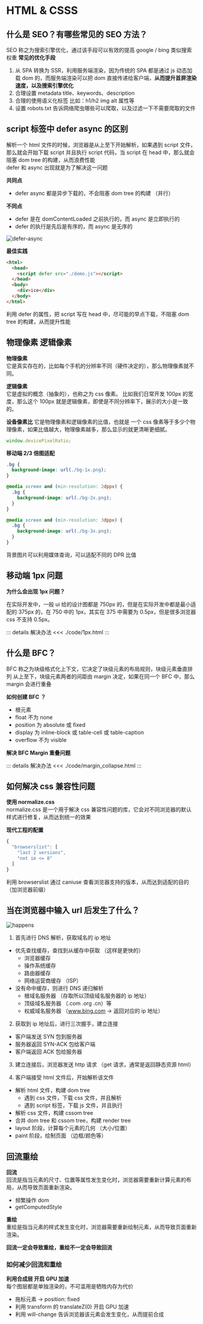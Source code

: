 # HTML & CSSS

## 什么是 SEO？有哪些常见的 SEO 方法？

SEO 称之为搜索引擎优化，通过该手段可以有效的提高 google / bing 类似搜索权重
**常见的优化手段**

1. 从 SPA 转换为 SSR，利用服务端渲染，因为传统的 SPA 都是通过 js 动态加载 dom 的，而服务端渲染可以把 dom 直接传递给客户端，**从而提升首屏渲染速度，以及搜索引擎优化**
2. 合理设置 metadata title、keywords、description
3. 合理的使用语义化标签 比如：h1/h2 img alt 属性等
4. 设置 robots.txt 告诉网络爬虫哪些可以爬取，以及过滤一下不需要爬取的文件

## script 标签中 defer async 的区别

解析一个 html 文件的时候，浏览器是从上至下开始解析，如果遇到 script 文件，那么就会开始下载 script 并且执行 script 代码，当 script 在 head 中，那么就会阻塞 dom tree 的构建，从而浪费性能  
defer 和 async 出现就是为了解决这一问题

**共同点**

- defer async 都是异步下载的，不会阻塞 dom tree 的构建 （并行）

**不同点**

- defer 是在 domContentLoaded 之前执行的，而 async 是立即执行的
- defer 的执行是先后是有序的，而 async 是无序的

![defer-async](../image/async-defer.png)

**最佳实践**

```html
<html>
  <head>
    <script defer src="./demo.js"></script>
  </head>
  <body>
    <div>ice</div>
  </body>
</html>
```

利用 defer 的属性，把 script 写在 head 中，尽可能的早点下载，不阻塞 dom tree 的构建，从而提升性能

## 物理像素 逻辑像素

**物理像素**  
它是真实存在的，比如每个手机的分辨率不同（硬件决定的），那么物理像素就不同。

**逻辑像素**  
它是虚拟的概念（抽象的），也称之为 css 像素。 比如我们日常开发 100px 的宽度，那么这个 100px 就是逻辑像素，即使是不同分辨率下，展示的大小是一致的。

**设备像素比**
它是物理像素和逻辑像素的比值，也就是 一个 css 像素等于多少个物理像素，如果比值越大，物理像素越多，那么显示的就更清晰更细腻。

```js
window.devicePixelRatio;
```

**移动端 2/3 倍图适配**

```css
.bg {
  background-image: url(./bg-1x.png);
}

@media screen and (min-resolution: 2dppx) {
  .bg {
    background-image: url(./bg-2x.png);
  }
}

@media screen and (min-resolution: 3dppx) {
  .bg {
    background-image: url(./bg-3x.png);
  }
}
```

背景图片可以利用媒体查询，可以适配不同的 DPR 比值

## 移动端 1px 问题

**为什么会出现 1px 问题？**

在实际开发中，一般 ui 给的设计图都是 750px 的，但是在实际开发中都是最小适配的 375px 的，在 750 中的 1px，其实在 375 中需要为 0.5px，但是很多浏览器 css 不支持 0.5px。

::: details 解决办法
<<< ./code/1px.html
:::

## 什么是 BFC？

BFC 称之为块级格式化上下文，它决定了块级元素的布局规则，块级元素垂直排列 从上至下，块级元素两者的间距由 margin 决定，如果在同一个 BFC 中，那么 margin 会进行重叠

**如何创建 BFC ？**

- 根元素
- float 不为 none
- position 为 absolute 或 fixed
- display 为 inline-block 或 table-cell 或 table-caption
- overflow 不为 visible

**解决 BFC Margin 重叠问题**

::: details 解决办法
<<< ./code/margin_collapse.html
:::

## 如何解决 css 兼容性问题

**使用 normalize.css**  
normalize.css 是一个用于解决 css 兼容性问题的库，它会对不同浏览器的默认样式进行修复，从而达到统一的效果

**现代工程的配置**

```js
{
  "browserslist": [
    "last 2 versions",
    "not ie <= 8"
  ]
}
```

利用 browserslist 通过 caniuse 查看浏览器支持的版本，从而达到适配的目的（加浏览器前缀）

## 当在浏览器中输入 url 后发生了什么？

![happens](../image/happens.png)

1. 首先进行 DNS 解析，获取域名的 ip 地址

- 优先查找缓存，查找到从缓存中获取 （这样是更快的）
  - 浏览器缓存
  - 操作系统缓存
  - 路由器缓存
  - 网络运营商缓存 （ISP）
- 没有命中缓存，则进行 DNS 递归解析
  - 根域名服务器 （存取所以顶级域名服务器的 ip 地址）
  - 顶级域名服务器 （.com .org .cn）等
  - 权威域名服务器 （www.bing.com -> 返回对应的 ip 地址）

2. 获取到 ip 地址后，进行三次握手，建立连接

- 客户端发送 SYN 包到服务器
- 服务器返回 SYN-ACK 包给客户端
- 客户端返回 ACK 包给服务器

3. 建立连接后，浏览器发送 http 请求 （get 请求，通常是返回静态资源 html）

4. 客户端接受 html 文件后，开始解析该文件

- 解析 html 文件，构建 dom tree
  - 遇到 css 文件，下载 css 文件，并且解析
  - 遇到 script 标签，下载 js 文件，并且执行
- 解析 css 文件，构建 cssom tree
- 合并 dom tree 和 cssom tree，构建 render tree
- layout 阶段，计算每个元素的几何 （大小/位置）
- paint 阶段，绘制页面 （边框/颜色等）

## 回流重绘

**回流**  
回流是指当元素的尺寸、位置等属性发生变化时，浏览器需要重新计算元素的布局，从而导致页面重新渲染。

- 频繁操作 dom
- getComputedStyle

**重绘**  
重绘是指当元素的样式发生变化时，浏览器需要重新绘制元素，从而导致页面重新渲染。

**回流一定会导致重绘，重绘不一定会导致回流**

### 如何减少回流和重绘

**利用合成层 开启 GPU 加速**  
每个图层都是单独渲染的，不可滥用是牺牲内存为代价

- 拖标元素 -> position: fixed
- 利用 transform 的 translateZ(0) 开启 GPU 加速
- 利用 will-change 告诉浏览器该元素会发生变化，从而提前合成
